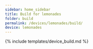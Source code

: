 ```yaml
---
sidebar: home_sidebar
title: Build for lemonades
folder: build
permalink: /devices/lemonades/build/
device: lemonades
---
```

{% include templates/device_build.md %}
